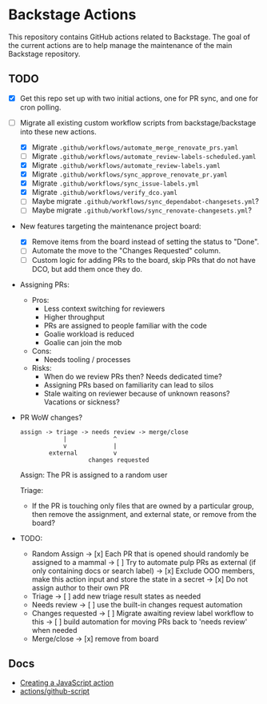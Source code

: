 # Backstage Actions

This repository contains GitHub actions related to Backstage. The goal of the
current actions are to help manage the maintenance of the main Backstage
repository.

## TODO

- [x] Get this repo set up with two initial actions, one for PR sync, and one
      for cron polling.
- [ ] Migrate all existing custom workflow scripts from backstage/backstage into
      these new actions.

  - [x] Migrate `.github/workflows/automate_merge_renovate_prs.yaml`
  - [ ] Migrate `.github/workflows/automate_review-labels-scheduled.yaml`
  - [x] Migrate `.github/workflows/automate_review-labels.yaml`
  - [x] Migrate `.github/workflows/sync_approve_renovate_pr.yaml`
  - [x] Migrate `.github/workflows/sync_issue-labels.yml`
  - [x] Migrate `.github/workflows/verify_dco.yaml`
  - [ ] Maybe migrate `.github/workflows/sync_dependabot-changesets.yml`?
  - [ ] Maybe migrate `.github/workflows/sync_renovate-changesets.yml`?

- New features targeting the maintenance project board:

  - [x] Remove items from the board instead of setting the status to "Done".
  - [ ] Automate the move to the "Changes Requested" column.
  - [ ] Custom logic for adding PRs to the board, skip PRs that do not have DCO,
        but add them once they do.

- Assigning PRs:

  - Pros:
    - Less context switching for reviewers
    - Higher throughput
    - PRs are assigned to people familiar with the code
    - Goalie workload is reduced
    - Goalie can join the mob
  - Cons:
    - Needs tooling / processes
  - Risks:
    - When do we review PRs then? Needs dedicated time?
    - Assigning PRs based on familiarity can lead to silos
    - Stale waiting on reviewer because of unknown reasons? Vacations or sickness?

- PR WoW changes?

  ```
  assign -> triage -> needs review -> merge/close
              |             ^
              v             |
          external          v
                     changes requested
  ```

  Assign: The PR is assigned to a random user

  Triage:

  - If the PR is touching only files that are owned by a particular group, then remove the assignment, and external state, or remove from the board?

- TODO:

  - Random Assign
    -> [x] Each PR that is opened should randomly be assigned to a mammal
    -> [ ] Try to automate pulp PRs as external (if only containing docs or search label)
    -> [x] Exclude OOO members, make this action input and store the state in a secret
    -> [x] Do not assign author to their own PR
  - Triage
    -> [ ] add new triage result states as needed
  - Needs review
    -> [ ] use the built-in changes request automation
  - Changes requested
    -> [ ] Migrate awaiting review label workflow to this
    -> [ ] build automation for moving PRs back to 'needs review' when needed
  - Merge/close
    -> [x] remove from board

## Docs

- [Creating a JavaScript action](https://docs.github.com/en/actions/creating-actions/creating-a-javascript-action)
- [actions/github-script](https://github.com/actions/github-script)
